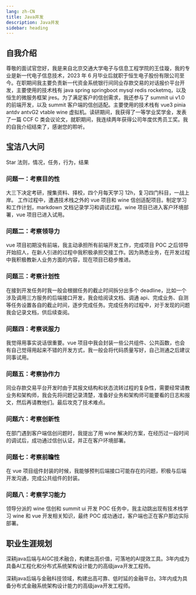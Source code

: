 ```yaml
---
lang: zh-CN
title: Java并发
description: Java并发
sidebar: heading
---
```


## 自我介绍

尊敬的面试官您好，我是来自北京交通大学电子与信息工程学院的王佳璇，我的专业是新一代电子信息技术，2023 年 6 月毕业后就职于恒生电子股份有限公司至今。在职期间我主要负责新一代资金系统银行间同业存款交易的对话报价平台开发，主要使用的技术栈有 java spring springboot mysql redis rocketmq，以及恒生的微服务框架 jres。为了满足客户的信创需求，我还参与了 summit ui v1.0 的前端开发，以及 summit 客户端的信创适配。主要使用的技术栈有 vue3 pinia antdv antvG2 vtable wine 虚拟机。读研期间，我获得了一等学业奖学金，发表了一篇 CCF C 类会议论文，就职期间，我连续两年获得公司年度优秀员工奖。我的自我介绍结束了，感谢您的聆听。

## 宝洁八大问

Star 法则，情况，任务，行为，结果

### 问题一：考察目的性

大三下决定考研，搜集资料、择校，四个月每天学习 12h，复习四门科目，一战上岸。
工作过程中，遭遇技术栈之外的 vue 项目和 wine 信创适配项目。制定学习和工作计划，markdown 文档记录学习和调试过程。wine 项目已进入客户环境部署，vue 项目已进入试用。

### 问题二：考察领导力

vue 项目初期没有前端，我主动承担所有前端开发工作，完成项目 POC 之后领导开始招人，在新人引进的过程中我积极承担交接工作。因为熟悉业务，在开发过程中我积极教新人业务方面的内容，现在项目已稳步推进。

### 问题三：考察计划性

在接到开发任务时我一般会根据任务的截止时间拆分出多个 deadline，比如一个涉及调用三方服务的后端接口开发，我会给阅读文档、调通 api、完成业务、自测等任务设置各自的截止时间，逐步完成任务。完成任务的过程中，对于发现的问题我会记录文档，供后续查阅。

### 问题四：考察说服力

我觉得用事实说话很重要。vue 项目中我会封装一些公共组件、公共函数，也会有自己觉得用起来不错的开发方式，我一般会将代码质量写好，自己测通之后建议同事试用。

### 问题五：考察协作力

同业存款交易平台开发时由于其报文结构和状态流转过程的复杂性，需要经常请教业务和架构师，我会先将问题记录清楚，准备好业务和架构师可能要看的日志和报文，然后再请教他们。最后攻克了技术难点。

### 问题六：考察创新性

在部门遇到客户端信创问题时，我提出了用 wine 解决的方案，在经历过一段时间的调试后，成功通过信创认证，并正在客户环境部署。

### 问题七：考察前瞻性

在 vue 项目组件封装的时候，我能够预判后端接口可能存在的问题，积极与后端开发沟通，完成公共组件的封装。

### 问题八：考察学习能力

领导分派的 wine 信创和 summit ui 开发 POC 任务中，我主动跳出现有技术栈学习 wine 和 vue 开发相关知识，最终 POC 成功通过，客户端也正在客户那边实际部署。

## 职业生涯规划

深耕java后端与AIGC技术融合，构建出高价值，可落地的AI提效工具。3年内成为具备AI工程化和分布式系统架构设计​​能力的高级java开发工程师。

深耕java后端与金融科技领域，构建出高可靠、低时延的金融平台。3年内成为具备分布式金融系统架构设计能力的高级java开发工程师。